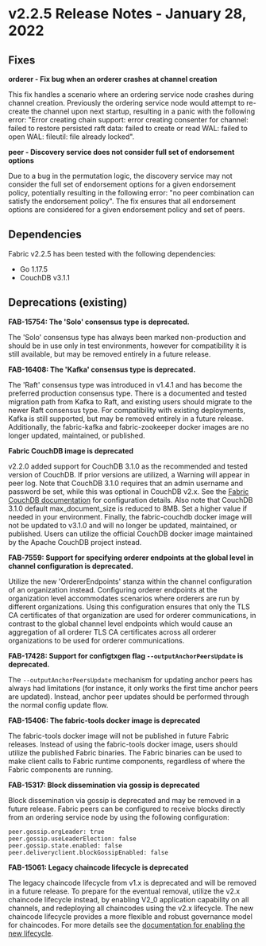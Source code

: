 v2.2.5 Release Notes - January 28, 2022
=======================================

Fixes
-----

**orderer - Fix bug when an orderer crashes at channel creation**

This fix handles a scenario where an ordering service node crashes during channel creation.
Previously the ordering service node would attempt to re-create the channel upon next startup,
resulting in a panic with the following error:
"Error creating chain support: error creating consenter for channel: failed to restore persisted raft data: failed to create or read WAL: failed to open WAL: fileutil: file already locked".

**peer - Discovery service does not consider full set of endorsement options**

Due to a bug in the permutation logic, the discovery service may not consider the
full set of endorsement options for a given endorsement policy, potentially resulting in the following error:
"no peer combination can satisfy the endorsement policy".
The fix ensures that all endorsement options are considered for a given endorsement policy and set of peers.


Dependencies
------------
Fabric v2.2.5 has been tested with the following dependencies:
* Go 1.17.5
* CouchDB v3.1.1


Deprecations (existing)
-----------------------

**FAB-15754: The 'Solo' consensus type is deprecated.**

The 'Solo' consensus type has always been marked non-production and should be in
use only in test environments, however for compatibility it is still available,
but may be removed entirely in a future release.

**FAB-16408: The 'Kafka' consensus type is deprecated.**

The 'Raft' consensus type was introduced in v1.4.1 and has become the preferred
production consensus type.  There is a documented and tested migration path from
Kafka to Raft, and existing users should migrate to the newer Raft consensus type.
For compatibility with existing deployments, Kafka is still supported,
but may be removed entirely in a future release.
Additionally, the fabric-kafka and fabric-zookeeper docker images are no longer updated, maintained, or published.

**Fabric CouchDB image is deprecated**

v2.2.0 added support for CouchDB 3.1.0 as the recommended and tested version of CouchDB.
If prior versions are utilized, a Warning will appear in peer log.
Note that CouchDB 3.1.0 requires that an admin username and password be set,
while this was optional in CouchDB v2.x. See the
[Fabric CouchDB documentation](https://hyperledger-fabric.readthedocs.io/en/v2.2.0/couchdb_as_state_database.html#couchdb-configuration)
for configuration details.
Also note that CouchDB 3.1.0 default max_document_size is reduced to 8MB. Set a higher value if needed in your environment.
Finally, the fabric-couchdb docker image will not be updated to v3.1.0 and will no longer be updated, maintained, or published.
Users can utilize the official CouchDB docker image maintained by the Apache CouchDB project instead.

**FAB-7559: Support for specifying orderer endpoints at the global level in channel configuration is deprecated.**

Utilize the new 'OrdererEndpoints' stanza within the channel configuration of an organization instead.
Configuring orderer endpoints at the organization level accommodates
scenarios where orderers are run by different organizations. Using
this configuration ensures that only the TLS CA certificates of that organization
are used for orderer communications, in contrast to the global channel level endpoints which
would cause an aggregation of all orderer TLS CA certificates across
all orderer organizations to be used for orderer communications.

**FAB-17428: Support for configtxgen flag `--outputAnchorPeersUpdate` is deprecated.**

The `--outputAnchorPeersUpdate` mechanism for updating anchor peers has always had
limitations (for instance, it only works the first time anchor peers are updated).
Instead, anchor peer updates should be performed through the normal config update flow.

**FAB-15406: The fabric-tools docker image is deprecated**

The fabric-tools docker image will not be published in future Fabric releases.
Instead of using the fabric-tools docker image, users should utilize the
published Fabric binaries. The Fabric binaries can be used to make client calls
to Fabric runtime components, regardless of where the Fabric components are running.

**FAB-15317: Block dissemination via gossip is deprecated**

Block dissemination via gossip is deprecated and may be removed in a future release.
Fabric peers can be configured to receive blocks directly from an ordering service
node by using the following configuration:
```
peer.gossip.orgLeader: true
peer.gossip.useLeaderElection: false
peer.gossip.state.enabled: false
peer.deliveryclient.blockGossipEnabled: false
```

**FAB-15061: Legacy chaincode lifecycle is deprecated**

The legacy chaincode lifecycle from v1.x is deprecated and will be removed
in a future release. To prepare for the eventual removal, utilize the v2.x
chaincode lifecycle instead, by enabling V2_0 application capability on all
channels, and redeploying all chaincodes using the v2.x lifecycle. The new
chaincode lifecycle provides a more flexible and robust governance model
for chaincodes. For more details see the
[documentation for enabling the new lifecycle](https://hyperledger-fabric.readthedocs.io/en/release-2.2/enable_cc_lifecycle.html).
